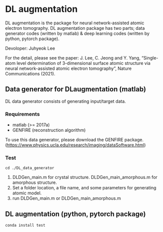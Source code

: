 # DL augmentation

DL augmentation is the package for neural network-assisted atomic electron tomography.
DL augmentation package has two parts; data generator codes (written by matlab) & deep learning codes (written by python, pytorch package).

Devoloper: Juhyeok Lee

For the detail, please see the paper: J. Lee, C. Jeong and Y. Yang, “Single-atom level determination of 3-dimensional surface atomic structure via neural network-assisted atomic electron tomography”, Nature Communications (2021).


## Data generator for DLaugmentation (matlab)
DL data generator consists of generating input/target data.

### Requirements
- matlab (>= 2017a)
- GENFIRE (reconstruction algorithm)

To use this data generator, please download the GENFIRE package.
(https://www.physics.ucla.edu/research/imaging/dataSoftware.html)


### Test
```
cd ./DL_data_generator
```
1. DLDGen_main.m for crystal structure. DLDGen_main_amorphous.m for amorphous structure.
2. Set a folder location, a file name, and some parameters for generating atomic model.
3. run DLDGen_main.m or DLDGen_main_amorphous.m


## DL augmentation (python, pytorch package)


```
conda install test
```
